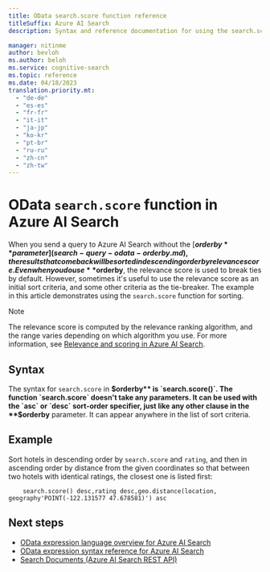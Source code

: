 ```yaml
---
title: OData search.score function reference
titleSuffix: Azure AI Search
description: Syntax and reference documentation for using the search.score function in Azure AI Search queries.

manager: nitinme
author: bevloh
ms.author: beloh
ms.service: cognitive-search
ms.topic: reference
ms.date: 04/18/2023
translation.priority.mt:
  - "de-de"
  - "es-es"
  - "fr-fr"
  - "it-it"
  - "ja-jp"
  - "ko-kr"
  - "pt-br"
  - "ru-ru"
  - "zh-cn"
  - "zh-tw"
---
```

# OData `search.score` function in Azure AI Search

When you send a query to Azure AI Search without the [**$orderby** parameter](search-query-odata-orderby.md), the results that come back will be sorted in descending order by relevance score. Even when you do use **$orderby**, the relevance score is used to break ties by default. However, sometimes it's useful to use the relevance score as an initial sort criteria, and some other criteria as the tie-breaker. The example in this article demonstrates using the `search.score` function for sorting.

> [!NOTE]
> The relevance score is computed by the relevance ranking algorithm, and the range varies depending on which algorithm you use. For more information, see [Relevance and scoring in Azure AI Search](index-similarity-and-scoring.md).

## Syntax

The syntax for `search.score` in **$orderby** is `search.score()`. The function `search.score` doesn't take any parameters. It can be used with the `asc` or `desc` sort-order specifier, just like any other clause in the **$orderby** parameter. It can appear anywhere in the list of sort criteria.

## Example

Sort hotels in descending order by `search.score` and `rating`, and then in ascending order by distance from the given coordinates so that between two hotels with identical ratings, the closest one is listed first:

```odata-filter-expr
    search.score() desc,rating desc,geo.distance(location, geography'POINT(-122.131577 47.678581)') asc
```

## Next steps  

- [OData expression language overview for Azure AI Search](query-odata-filter-orderby-syntax.md)
- [OData expression syntax reference for Azure AI Search](search-query-odata-syntax-reference.md)
- [Search Documents &#40;Azure AI Search REST API&#41;](/rest/api/searchservice/Search-Documents)
